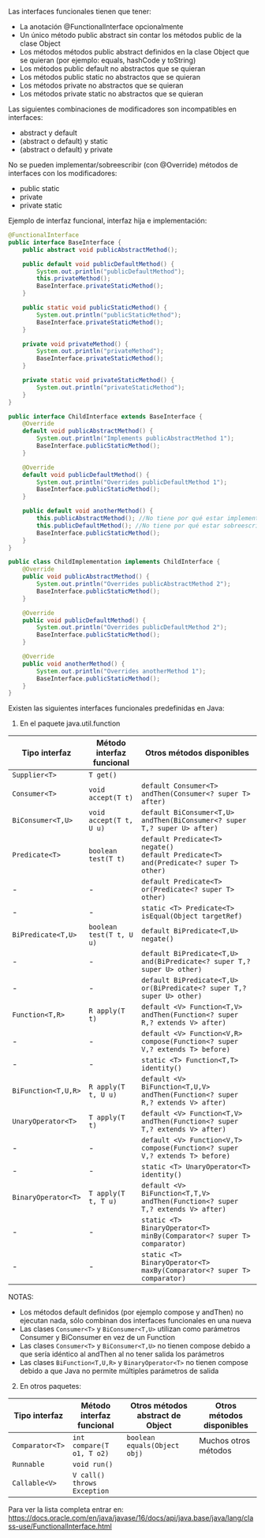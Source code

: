 Las interfaces funcionales tienen que tener:
- La anotación @FunctionalInterface opcionalmente
- Un único método public abstract sin contar los métodos public de la clase Object
- Los métodos métodos public abstract definidos en la clase Object que se quieran (por ejemplo: equals, hashCode y toString)
- Los métodos public default no abstractos que se quieran
- Los métodos public static no abstractos que se quieran
- Los métodos private no abstractos que se quieran
- Los métodos private static no abstractos que se quieran

Las siguientes combinaciones de modificadores son incompatibles en interfaces:
- abstract y default
- (abstract o default) y static
- (abstract o default) y private

No se pueden implementar/sobreescribir (con @Override) métodos de interfaces con los modificadores:
- public static
- private
- private static

Ejemplo de interfaz funcional, interfaz hija e implementación:

```java
@FunctionalInterface
public interface BaseInterface {
    public abstract void publicAbstractMethod();

    public default void publicDefaultMethod() {
        System.out.println("publicDefaultMethod");
        this.privateMethod();
        BaseInterface.privateStaticMethod();
    }

    public static void publicStaticMethod() {
        System.out.println("publicStaticMethod");
        BaseInterface.privateStaticMethod();
    }

    private void privateMethod() {
        System.out.println("privateMethod");
        BaseInterface.privateStaticMethod();
    }

    private static void privateStaticMethod() {
        System.out.println("privateStaticMethod");
    }
}

public interface ChildInterface extends BaseInterface {
    @Override
    default void publicAbstractMethod() {
        System.out.println("Implements publicAbstractMethod 1");
        BaseInterface.publicStaticMethod();
    }

    @Override
    default void publicDefaultMethod() {
        System.out.println("Overrides publicDefaultMethod 1");
        BaseInterface.publicStaticMethod();
    }

    public default void anotherMethod() {
        this.publicAbstractMethod(); //No tiene por qué estar implementado para ser llamado
        this.publicDefaultMethod(); //No tiene por qué estar sobreescrito para ser llamado
        BaseInterface.publicStaticMethod();
    }
}

public class ChildImplementation implements ChildInterface {
    @Override
    public void publicAbstractMethod() {
        System.out.println("Overrides publicAbstractMethod 2");
        BaseInterface.publicStaticMethod();
    }

    @Override
    public void publicDefaultMethod() {
        System.out.println("Overrides publicDefaultMethod 2");
        BaseInterface.publicStaticMethod();
    }

    @Override
    public void anotherMethod() {
        System.out.println("Overrides anotherMethod 1");
        BaseInterface.publicStaticMethod();
    }
}
```

Existen las siguientes interfaces funcionales predefinidas en Java:

1) En el paquete java.util.function

| Tipo interfaz       | Método interfaz funcional   | Otros métodos disponibles                                                      |
|---------------------|-----------------------------|--------------------------------------------------------------------------------|
| `Supplier<T>`       | `T get()`                   |                                                                                |
| `Consumer<T>`       | `void accept(T t)`          | `default Consumer<T> andThen(Consumer<? super T> after)`                       |
| `BiConsumer<T,U>`   | `void accept(T t, U u)`     | `default BiConsumer<T,U> andThen(BiConsumer<? super T,? super U> after)`       |
| `Predicate<T>`      | `boolean test(T t)`         | `default Predicate<T> negate()` <br/> `default Predicate<T> and(Predicate<? super T> other)`                         |
| -                   | -                           | `default Predicate<T> or(Predicate<? super T> other)`                          |
| -                   | -                           | `static <T> Predicate<T> isEqual(Object targetRef)`                            |
| `BiPredicate<T,U>`  | `boolean test(T t, U u)`    | `default BiPredicate<T,U> negate()`                                            |
| -                   | -                           | `default BiPredicate<T,U> and(BiPredicate<? super T,? super U> other)`         |
| -                   | -                           | `default BiPredicate<T,U> or(BiPredicate<? super T,? super U> other)`          |
| `Function<T,R>`     | `R apply(T t)`              | `default <V> Function<T,V> andThen(Function<? super R,? extends V> after)`     |
| -                   | -                           | `default <V> Function<V,R> compose(Function<? super V,? extends T> before)`    |
| -                   | -                           | `static <T> Function<T,T> identity()`                                          |
| `BiFunction<T,U,R>` | `R apply(T t, U u)`         | `default <V> BiFunction<T,U,V> andThen(Function<? super R,? extends V> after)` |
| `UnaryOperator<T>`  | `T apply(T t)`              | `default <V> Function<T,V> andThen(Function<? super T,? extends V> after)`     |
| -                   | -                           | `default <V> Function<V,T> compose(Function<? super V,? extends T> before)`    |
| -                   | -                           | `static <T> UnaryOperator<T> identity()`                                       |
| `BinaryOperator<T>` | `T apply(T t, T u)`         | `default <V> BiFunction<T,T,V> andThen(Function<? super T,? extends V> after)` |
| -                   | -                           | `static <T> BinaryOperator<T> minBy(Comparator<? super T> comparator)`         |
| -                   | -                           | `static <T> BinaryOperator<T> maxBy(Comparator<? super T> comparator)`         |

NOTAS:
- Los métodos default definidos (por ejemplo compose y andThen) no ejecutan nada, sólo combinan dos interfaces funcionales en una nueva
- Las clases `Consumer<T>` y `BiConsumer<T,U>` utilizan como parámetros Consumer y BiConsumer en vez de un Function
- Las clases `Consumer<T>` y `BiConsumer<T,U>` no tienen compose debido a que sería idéntico al andThen al no tener salida los parámetros
- Las clases `BiFunction<T,U,R>` y `BinaryOperator<T>` no tienen compose debido a que Java no permite múltiples parámetros de salida

2) En otros paquetes:

| Tipo interfaz   | Método interfaz funcional   | Otros métodos abstract de Object | Otros métodos disponibles |
|-----------------|-----------------------------|----------------------------------|---------------------------|
| `Comparator<T>` | `int compare(T o1, T o2)`   | `boolean equals(Object obj)`     | Muchos otros métodos      |
| `Runnable`      | `void run()`                |                                  |                           |
| `Callable<V>`   | `V call() throws Exception` |                                  |                           |

Para ver la lista completa entrar en:
https://docs.oracle.com/en/java/javase/16/docs/api/java.base/java/lang/class-use/FunctionalInterface.html
